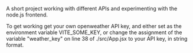 A short project working with different APIs and experimenting with the node.js frontend.

To get working get your own openweather API key, and either set as the environment variable VITE_SOME_KEY,
or change the assignment of the variable "weather_key" on line 38 of ./src/App.jsx to your API key, in string format.
